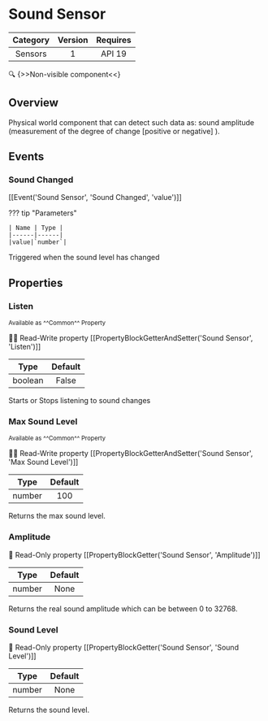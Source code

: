 # Sound Sensor

| Category | Version | Requires |
|:--------:|:-------:|:--------:|
|Sensors|1|API 19 | Android 4.4 - 4.4.4 KitKat|

:mag: {>>Non-visible component<<}

## Overview

Physical world component that can detect such data as: sound amplitude (measurement of the degree of change [positive or negative] ).

## Events

### Sound Changed

[[Event('Sound Sensor', 'Sound Changed', 'value')]]

??? tip "Parameters"

    | Name | Type |
    |------|------|
    |value|`number`|


Triggered when the sound level has changed

## Properties

### Listen

<small>Available as ^^Common^^ Property</small>

:eyes::pencil: Read-Write property
[[PropertyBlockGetterAndSetter('Sound Sensor', 'Listen')]]

| Type | Default |
|:----:|:-------:|
|boolean|False|

Starts or Stops listening to sound changes

### Max Sound Level

<small>Available as ^^Common^^ Property</small>

:eyes::pencil: Read-Write property
[[PropertyBlockGetterAndSetter('Sound Sensor', 'Max Sound Level')]]

| Type | Default |
|:----:|:-------:|
|number|100|

Returns the max sound level.

### Amplitude

:eyes: Read-Only property
[[PropertyBlockGetter('Sound Sensor', 'Amplitude')]]

| Type | Default |
|:----:|:-------:|
|number|None|

Returns the real sound amplitude which can be between 0 to 32768.

### Sound Level

:eyes: Read-Only property
[[PropertyBlockGetter('Sound Sensor', 'Sound Level')]]

| Type | Default |
|:----:|:-------:|
|number|None|

Returns the sound level.